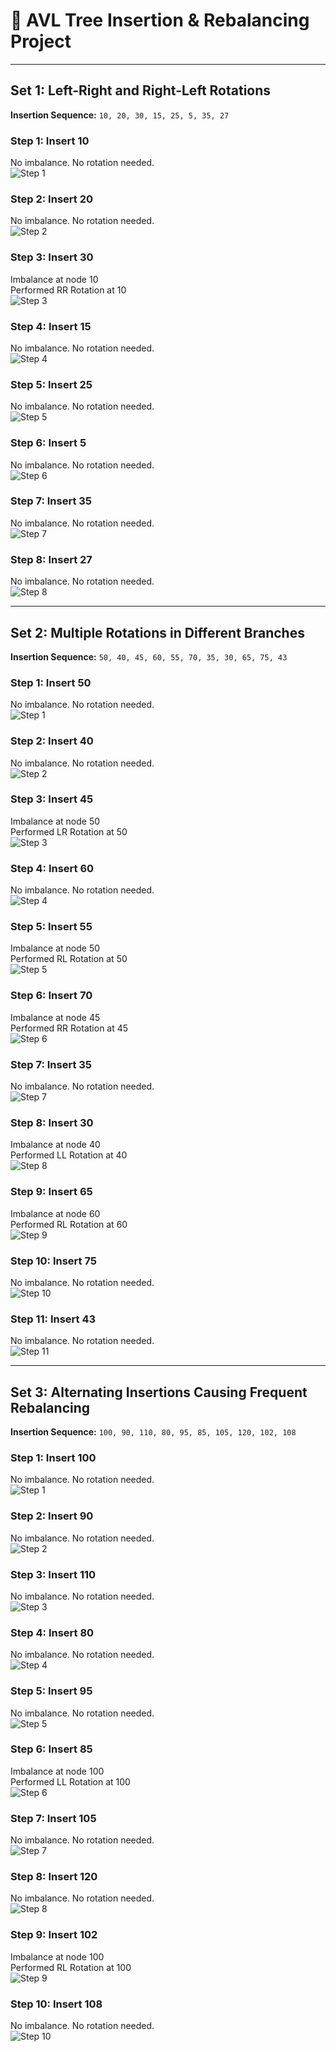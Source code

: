 # 🧠 AVL Tree Insertion & Rebalancing Project

---

## Set 1: Left-Right and Right-Left Rotations  
**Insertion Sequence:** `10, 20, 30, 15, 25, 5, 35, 27`

### Step 1: Insert 10  
No imbalance. No rotation needed.  
![Step 1](set1_step1.png)

### Step 2: Insert 20  
No imbalance. No rotation needed.  
![Step 2](set1_step2.png)

### Step 3: Insert 30  
Imbalance at node 10  
Performed RR Rotation at 10  
![Step 3](set1_step3.png)

### Step 4: Insert 15  
No imbalance. No rotation needed.  
![Step 4](set1_step4.png)

### Step 5: Insert 25  
No imbalance. No rotation needed.  
![Step 5](set1_step5.png)

### Step 6: Insert 5  
No imbalance. No rotation needed.  
![Step 6](set1_step6.png)

### Step 7: Insert 35  
No imbalance. No rotation needed.  
![Step 7](set1_step7.png)

### Step 8: Insert 27  
No imbalance. No rotation needed.  
![Step 8](set1_step8.png)

---

## Set 2: Multiple Rotations in Different Branches  
**Insertion Sequence:** `50, 40, 45, 60, 55, 70, 35, 30, 65, 75, 43`

### Step 1: Insert 50  
No imbalance. No rotation needed.  
![Step 1](set2_step1.png)

### Step 2: Insert 40  
No imbalance. No rotation needed.  
![Step 2](set2_step2.png)

### Step 3: Insert 45  
Imbalance at node 50  
Performed LR Rotation at 50  
![Step 3](set2_step3.png)

### Step 4: Insert 60  
No imbalance. No rotation needed.  
![Step 4](set2_step4.png)

### Step 5: Insert 55  
Imbalance at node 50  
Performed RL Rotation at 50  
![Step 5](set2_step5.png)

### Step 6: Insert 70  
Imbalance at node 45  
Performed RR Rotation at 45  
![Step 6](set2_step6.png)

### Step 7: Insert 35  
No imbalance. No rotation needed.  
![Step 7](set2_step7.png)

### Step 8: Insert 30  
Imbalance at node 40  
Performed LL Rotation at 40  
![Step 8](set2_step8.png)

### Step 9: Insert 65  
Imbalance at node 60  
Performed RL Rotation at 60  
![Step 9](set2_step9.png)

### Step 10: Insert 75  
No imbalance. No rotation needed.  
![Step 10](set2_step10.png)

### Step 11: Insert 43  
No imbalance. No rotation needed.  
![Step 11](set2_step11.png)

---

## Set 3: Alternating Insertions Causing Frequent Rebalancing  
**Insertion Sequence:** `100, 90, 110, 80, 95, 85, 105, 120, 102, 108`

### Step 1: Insert 100  
No imbalance. No rotation needed.  
![Step 1](set3_step1.png)

### Step 2: Insert 90  
No imbalance. No rotation needed.  
![Step 2](set3_step2.png)

### Step 3: Insert 110  
No imbalance. No rotation needed.  
![Step 3](set3_step3.png)

### Step 4: Insert 80  
No imbalance. No rotation needed.  
![Step 4](set3_step4.png)

### Step 5: Insert 95  
No imbalance. No rotation needed.  
![Step 5](set3_step5.png)

### Step 6: Insert 85  
Imbalance at node 100  
Performed LL Rotation at 100  
![Step 6](set3_step6.png)

### Step 7: Insert 105  
No imbalance. No rotation needed.  
![Step 7](set3_step7.png)

### Step 8: Insert 120  
No imbalance. No rotation needed.  
![Step 8](set3_step8.png)

### Step 9: Insert 102  
Imbalance at node 100  
Performed RL Rotation at 100  
![Step 9](set3_step9.png)

### Step 10: Insert 108  
No imbalance. No rotation needed.  
![Step 10](set3_step10.png)
